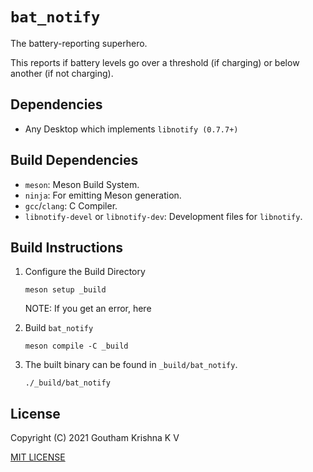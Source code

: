 # `bat_notify`

The battery-reporting superhero.

This reports if battery levels go over a threshold (if charging) or below another (if not charging).

## Dependencies

- Any Desktop which implements `libnotify (0.7.7+)`

## Build Dependencies

- `meson`: Meson Build System.
- `ninja`: For emitting Meson generation.
- `gcc`/`clang`: C Compiler.
- `libnotify-devel` or `libnotify-dev`: Development files for `libnotify`.

## Build Instructions

1. Configure the Build Directory

    ```
    meson setup _build
    ```

    NOTE: If you get an error, here

2. Build `bat_notify`

    ```
    meson compile -C _build
    ```

3. The built binary can be found in `_build/bat_notify`.

    ```
    ./_build/bat_notify
    ```

## License

Copyright (C) 2021 Goutham Krishna K V

[MIT LICENSE](LICENSE)
